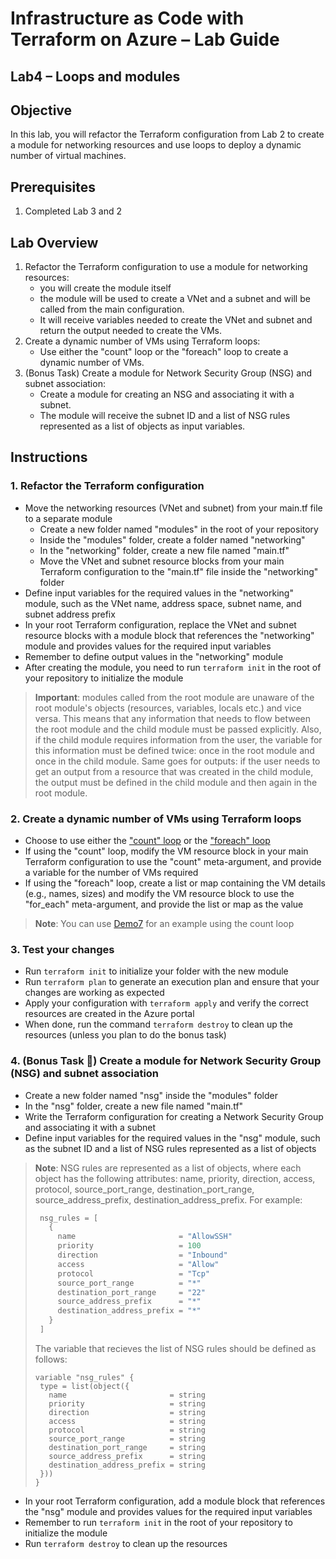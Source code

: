 # Infrastructure as Code with Terraform on Azure – Lab Guide
## Lab4 – Loops and modules

## Objective
In this lab, you will refactor the Terraform configuration from Lab 2 to create a module for networking resources and use loops to deploy a dynamic number of virtual machines.

## Prerequisites
1. Completed Lab 3 and 2

## Lab Overview
1. Refactor the Terraform configuration to use a module for networking resources:
   - you will create the module itself
   - the module will be used to create a VNet and a subnet and will be called from the main configuration. 
   - It will receive variables needed to create the VNet and subnet and return the output needed to create the VMs.
2. Create a dynamic number of VMs using Terraform loops:
   - Use either the "count" loop or the "foreach" loop to create a dynamic number of VMs.
3. (Bonus Task) Create a module for Network Security Group (NSG) and subnet association:
   - Create a module for creating an NSG and associating it with a subnet.
   - The module will receive the subnet ID and a list of NSG rules represented as a list of objects as input variables.


## Instructions

### 1. Refactor the Terraform configuration
- Move the networking resources (VNet and subnet) from your main.tf file to a separate module
  - Create a new folder named "modules" in the root of your repository
  - Inside the "modules" folder, create a folder named "networking"
  - In the "networking" folder, create a new file named "main.tf"
  - Move the VNet and subnet resource blocks from your main Terraform configuration to the "main.tf" file inside the "networking" folder
- Define input variables for the required values in the "networking" module, such as the VNet name, address space, subnet name, and subnet address prefix
- In your root Terraform configuration, replace the VNet and subnet resource blocks with a module block that references the "networking" module and provides values for the required input variables
- Remember to define output values in the "networking" module 
- After creating the module, you need to run `terraform init` in the root of your repository to initialize the module


> **Important**: modules called from the root module are unaware of the root module's objects (resources, variables, locals etc.) and vice versa. This means that any information that needs to flow between the root module and the child module must be passed explicitly. Also, if the child module requires information from the user, the variable for this information must be defined twice: once in the root module and once in the child module. Same goes for outputs: if the user needs to get an output from a resource that was created in the child module, the output must be defined in the child module and then again in the root module.

### 2. Create a dynamic number of VMs using Terraform loops
- Choose to use either the ["count" loop](https://www.terraform.io/docs/language/meta-arguments/count.html) or the ["foreach" loop](https://www.terraform.io/docs/language/meta-arguments/for_each.html)
- If using the "count" loop, modify the VM resource block in your main Terraform configuration to use the "count" meta-argument, and provide a variable for the number of VMs required
- If using the "foreach" loop, create a list or map containing the VM details (e.g., names, sizes) and modify the VM resource block to use the "for_each" meta-argument, and provide the list or map as the value
>**Note**: You can use [Demo7](../../Demos/Demo7) for an example using the count loop


### 3. Test your changes
- Run `terraform init` to initialize your folder with the new module
- Run `terraform plan` to generate an execution plan and ensure that your changes are working as expected
- Apply your configuration with `terraform apply` and verify the correct resources are created in the Azure portal
- When done, run the command `terraform destroy` to clean up the resources (unless you plan to do the bonus task)

### 4. (Bonus Task 🤗) Create a module for Network Security Group (NSG) and subnet association
- Create a new folder named "nsg" inside the "modules" folder
- In the "nsg" folder, create a new file named "main.tf"
- Write the Terraform configuration for creating a Network Security Group and associating it with a subnet
- Define input variables for the required values in the "nsg" module, such as the subnet ID and a list of NSG rules represented as a list of objects
> **Note**: NSG rules are represented as a list of objects, where each object has the following attributes: name, priority, direction, access, protocol, source_port_range, destination_port_range, source_address_prefix, destination_address_prefix. For example: 
>```h
>  nsg_rules = [
>    {
>      name                       = "AllowSSH"
>      priority                   = 100
>      direction                  = "Inbound"
>      access                     = "Allow"
>      protocol                   = "Tcp"
>      source_port_range          = "*"
>      destination_port_range     = "22"
>      source_address_prefix      = "*"
>      destination_address_prefix = "*"
>    }
>  ]
>```
> The variable that recieves the list of NSG rules should be defined as follows:
>```hcl
>variable "nsg_rules" {
>  type = list(object({
>    name                       = string
>    priority                   = string
>    direction                  = string
>    access                     = string
>    protocol                   = string
>    source_port_range          = string
>    destination_port_range     = string
>    source_address_prefix      = string
>    destination_address_prefix = string
>  }))
>}
>```

- In your root Terraform configuration, add a module block that references the "nsg" module and provides values for the required input variables
- Remember to run `terraform init` in the root of your repository to initialize the module
- Run `terraform destroy` to clean up the resources
